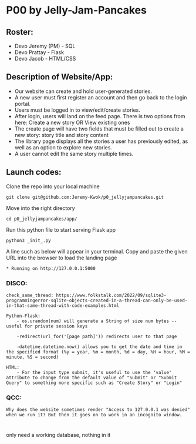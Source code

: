 # P00 by Jelly-Jam-Pancakes
## Roster:
- Devo Jeremy (PM) - SQL
- Devo Prattay - Flask
- Devo Jacob - HTML/CSS

## Description of Website/App:
- Our website can create and hold user-generated stories.
- A new user must first register an account and then go back to the login portal.
- Users must be logged in to view/edit/create stories.
- After login, users will land on the feed page. There is two options from here: Create a new story OR View existing ones
- The create page will have two fields that must be filled out to create a new story: story title and story content
- The library page displays all the stories a user has previously edited, as well as an option to explore new stories.
- A user cannot edit the same story multiple times.

## Launch codes:
Clone the repo into your local machine
```
git clone git@github.com:Jeremy-Kwok/p0_jellyjampancakes.git
```
Move into the right directory
```
cd p0_jellyjampancakes/app/
```
Run this python file to start serving Flask app
```
python3 _init_.py
```
A line such as below will appear in your terminal. Copy and paste the given URL into the browser to load the landing page
```
* Running on http://127.0.0.1:5000
```


### DISCO:

    check_same_thread: https://www.folkstalk.com/2022/09/sqlite3-programmingerror-sqlite-objects-created-in-a-thread-can-only-be-used-in-that-same-thread-with-code-examples.html

    Python-Flask:
        - os.urandom(num) will generate a String of size num bytes -- useful for private session keys

        -redirect(url_for('[page path]')) redirects user to that page

        -datetime.datetime.now() allows you to get the date and time in the specified format (%y = year, %m = month, %d = day, %H = hour, %M = minute, %S = second)

    HTML:
        - For the input type submit, it's useful to use the 'value' attribute to change from the default value of "Submit" or "Submit Query" to something more specific such as "Create Story" or "Login"

### QCC:
    Why does the website sometimes render "Access to 127.0.0.1 was denied" when we run it? But then it goes on to work in an incognito window.




#
only need a working database, nothing in it
